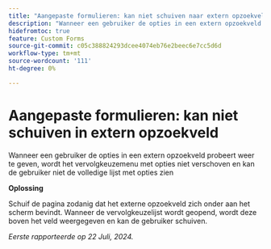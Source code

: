 ```yaml
---
title: "Aangepaste formulieren: kan niet schuiven naar extern opzoekveld"
description: "Wanneer een gebruiker de opties in een extern opzoekveld probeert weer te geven, wordt het vervolgkeuzemenu met opties niet verschoven en kan de gebruiker niet de volledige lijst met opties zien."
hidefromtoc: true
feature: Custom Forms
source-git-commit: c05c388824293dcee4074eb76e2beec6e7cc5d6d
workflow-type: tm+mt
source-wordcount: '111'
ht-degree: 0%

---
```



# Aangepaste formulieren: kan niet schuiven in extern opzoekveld

Wanneer een gebruiker de opties in een extern opzoekveld probeert weer te geven, wordt het vervolgkeuzemenu met opties niet verschoven en kan de gebruiker niet de volledige lijst met opties zien

**Oplossing**

Schuif de pagina zodanig dat het externe opzoekveld zich onder aan het scherm bevindt. Wanneer de vervolgkeuzelijst wordt geopend, wordt deze boven het veld weergegeven en kan de gebruiker schuiven.

_Eerste rapporteerde op 22 Juli, 2024._
